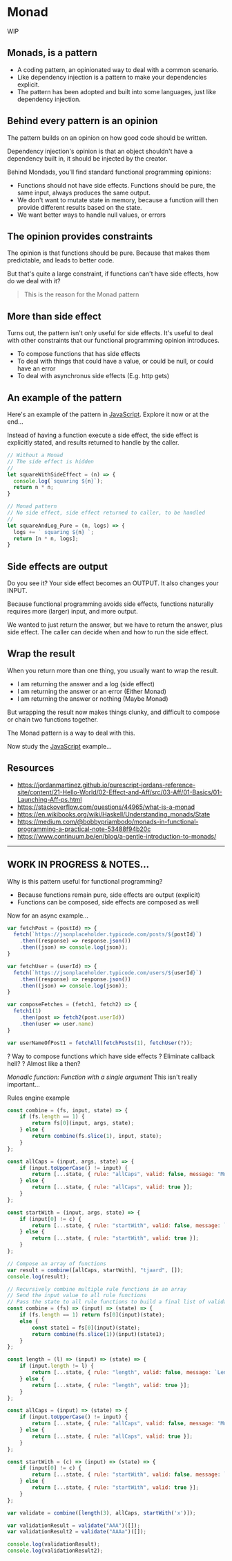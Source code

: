 # Monad

WIP



## Monads, is a pattern

- A coding pattern, an opinionated way to deal with a common scenario.
- Like dependency injection is a pattern to make your dependencies explicit.
- The pattern has been adopted and built into some languages, just like dependency injection.

## Behind every pattern is an opinion

The pattern builds on an opinion on how good code should be written.

Dependency injection's opinion is that an object shouldn't have a dependency built in, it should be injected by the creator.

Behind Mondads, you'll find standard functional programming opinions:
- Functions should not have side effects. Functions should be pure, the same input, always produces the same output.
- We don't want to mutate state in memory, because a function will then provide different results based on the state.
- We want better ways to handle null values, or errors

## The opinion provides constraints

The opinion is that functions should be pure. Because that makes them predictable, and leads to better code.

But that's quite a large constraint, if functions can't have side effects, how do we deal with it?

> This is the reason for the Monad pattern

## More than side effect

Turns out, the pattern isn't only useful for side effects. It's useful to deal with other constraints that our functional programming opinion introduces.

- To compose functions that has side effects
- To deal with things that could have a value, or could be null, or could have an error
- To deal with asynchronus side effects (E.g. http gets)

## An example of the pattern

Here's an example of the pattern in [JavaScript](./monad.js). Explore it now or at the end...

Instead of having a function execute a side effect, the side effect is explicitly stated, and results returned to handle by the caller.

```js
// Without a Monad
// The side effect is hidden
//
let squareWithSideEffect = (n) => {
  console.log(`squaring ${n}`);
  return n * n;
}

// Monad pattern
// No side effect, side effect returned to caller, to be handled
//
let squareAndLog_Pure = (n, logs) => {
  logs += ` squaring ${n} `;
  return [n * n, logs];
}
```

## Side effects are output

Do you see it? Your side effect becomes an OUTPUT. It also changes your INPUT.

Because functional programming avoids side effects, functions naturally requires more (larger) input, and more output.

We wanted to just return the answer, but we have to return the answer, plus side effect. The caller can decide when and how to run the side effect.

## Wrap the result

When you return more than one thing, you usually want to wrap the result.

- I am returning the answer and a log (side effect)
- I am returning the answer or an error (Either Monad)
- I am returning the answer or nothing (Maybe Monad)

But wrapping the result now makes things clunky, and difficult to compose or chain two functions together.

The Monad pattern is a way to deal with this.

Now study the [JavaScript](https://github.com/tjaard123/play-functional/blob/main/docs/monads.js) example...

## Resources

- https://jordanmartinez.github.io/purescript-jordans-reference-site/content/21-Hello-World/02-Effect-and-Aff/src/03-Aff/01-Basics/01-Launching-Aff-ps.html
- https://stackoverflow.com/questions/44965/what-is-a-monad
- https://en.wikibooks.org/wiki/Haskell/Understanding_monads/State
- https://medium.com/@bobbypriambodo/monads-in-functional-programming-a-practical-note-53488f94b20c
- https://www.continuum.be/en/blog/a-gentle-introduction-to-monads/

---

## WORK IN PROGRESS & NOTES...

Why is this pattern useful for functional programming?
- Because functions remain pure, side effects are output (explicit)
- Functions can be composed, side effects are composed as well

Now for an async example...

```js
var fetchPost = (postId) => {
  fetch(`https://jsonplaceholder.typicode.com/posts/${postId}`)
    .then((response) => response.json())
    .then((json) => console.log(json));
}

var fetchUser = (userId) => {
  fetch(`https://jsonplaceholder.typicode.com/users/${userId}`)
    .then((response) => response.json())
    .then((json) => console.log(json));
}

var composeFetches = (fetch1, fetch2) => {
  fetch1(1)
    .then(post => fetch2(post.userId))
    .then(user => user.name)
}

var userNameOfPost1 = fetchAll(fetchPosts(1), fetchUser(?));
```

? Way to compose functions which have side effects
? Eliminate callback hell?
? Almost like a then?


*Monadic function: Function with a single argument*
This isn't really important...

Rules engine example

```js
const combine = (fs, input, state) => {
	if (fs.length == 1) {
		return fs[0](input, args, state);
	} else {
		return combine(fs.slice(1), input, state);
	}
};

const allCaps = (input, args, state) => {
	if (input.toUpperCase() != input) {
		return [...state, { rule: "allCaps", valid: false, message: "Must be all caps" }];
	} else {
		return [...state, { rule: "allCaps", valid: true }];
	}
};

const startWith = (input, args, state) => {
	if (input[0] != c) {
		return [...state, { rule: "startWith", valid: false, message: `Must start with ${c}` }];
	} else {
		return [...state, { rule: "startWith", valid: true }];
	}
};

// Compose an array of functions
var result = combine([allCaps, startWith], "tjaard", []);
console.log(result);
```

```js
// Recursively combine multiple rule functions in an array
// Send the input value to all rule functions
// Pass the state to all rule functions to build a final list of validations
const combine = (fs) => (input) => (state) => {
	if (fs.length == 1) return fs[0](input)(state);
	else {
		const state1 = fs[0](input)(state);
		return combine(fs.slice(1))(input)(state1);
	}
};

const length = (l) => (input) => (state) => {
	if (input.length != l) {
		return [...state, { rule: "length", valid: false, message: `Length must be ${l}` }];
	} else {
		return [...state, { rule: "length", valid: true }];
	}
};

const allCaps = (input) => (state) => {
	if (input.toUpperCase() != input) {
		return [...state, { rule: "allCaps", valid: false, message: "Must be all caps" }];
	} else {
		return [...state, { rule: "allCaps", valid: true }];
	}
};

const startWith = (c) => (input) => (state) => {
	if (input[0] != c) {
		return [...state, { rule: "startWith", valid: false, message: `Must start with ${c}` }];
	} else {
		return [...state, { rule: "startWith", valid: true }];
	}
};

var validate = combine([length(3), allCaps, startWith('x')]);

var validationResult = validate("AAA")([]);
var validationResult2 = validate("AAAa")([]);

console.log(validationResult);
console.log(validationResult2);
```